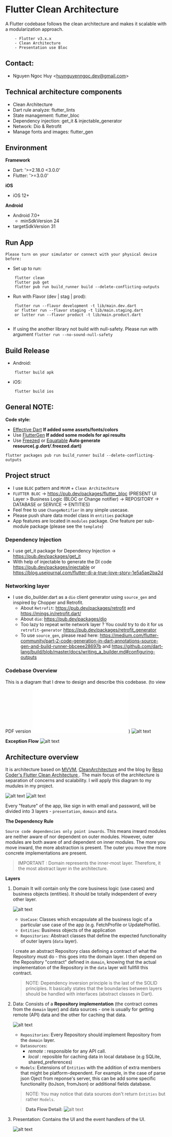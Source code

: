# Flutter Clean Architecture

A Flutter codebase follows the clean architecture and makes it scalable with a modularization approach.  

```
    - Flutter v3.x.x
    - Clean Architecture
    - Presentation use Bloc
```

## Contact:
- Nguyen Ngoc Huy &lt;[huynguyenngoc.dev@gmail.com](huynguyenngoc.dev@gmail.com)&gt;

## Technical architecture components
- Clean Architecture 
- Dart rule analyze: flutter_lints
- State management: flutter_bloc
- Dependency injection: get_it & injectable_generator
- Network: Dio &  Retrofit
- Manage fonts and images: flutter_gen

## Environment
**Framework**
- Dart: '>=2.18.0 <3.0.0'
- Flutter: '>=3.0.0'

**iOS**
- iOS 12+

**Android**
- Android 7.0+
    - minSdkVersion 24
- targetSdkVersion 31

## Run App
`Please turn on your simulator or connect with your physical device before:`
- Set up to run:
```
    flutter clean
    flutter pub get
    flutter pub run build_runner build --delete-conflicting-outputs
```
- Run with Flavor (dev | stag | prod):
```   
    flutter run --flavor development -t lib/main.dev.dart
    or flutter run --flavor staging -t lib/main.staging.dart
    or lutter run --flavor product -t lib/main.product.dart
   
```
- If using the another library not build with null-safety. Please run with argument `flutter run --no-sound-null-safety`

## Build Release
- Android:
```
    flutter build apk 
```
- iOS:
```
    flutter build ios
```

## General NOTE:
**Code style:**
- [Effective Dart](https://dart.dev/guides/language/effective-dart)
**If added some assets/fonts/colors**
- Use [FlutterGen](https://github.com/FlutterGen/flutter_gen/)
**If added some models for api results**
- Use [Freezed](https://pub.dev/packages/freezed) or [Equatable](https://pub.dev/packages/equatable)
**Auto generate resource(___.g.dart/___.freezed.dart)**
```
flutter packages pub run build_runner build --delete-conflicting-outputs
```

## Project struct
- I use `BLOC` pattern and `MVVM` + `Clean Architechture`
- `FLUTTER BLOC` -> https://pub.dev/packages/flutter_bloc
(PRESENT UI Layer > Business Logic (BLOC or Change notifier) -> REPOSITORY -> DATABASE or SERVICE -> ENTITIES)
- Feel free to use `ChangeNotifier` in any simple usecase.
- Please push share data model class in `entities` package
- App features are located in `modules` package. One feature per sub-module package (please see the `template`)

### Dependency Injection
- I use get_it package for Dependency Injection -> https://pub.dev/packages/get_it
- With help of injectable to generate the DI code https://pub.dev/packages/injectable
or https://blog.usejournal.com/flutter-di-a-true-love-story-1e5a5ae2ba2d

### Networking layer
- I use dio_builder.dart as a `dio` client generator using `source_gen` and inspired by Chopper and Retrofit.
    - About `Retrofit`: https://pub.dev/packages/retrofit and https://mings.in/retrofit.dart/
    - About `dio`: https://pub.dev/packages/dio
    - Too lazy to repeat write network layer ? You could try to do it for us `retrofit-generator` https://pub.dev/packages/retrofit_generator
    - To use `source_gen`, please read here: https://medium.com/flutter-community/part-2-code-generation-in-dart-annotations-source-gen-and-build-runner-bbceee28697b
    and https://github.com/dart-lang/build/blob/master/docs/writing_a_builder.md#configuring-outputs

### Codebase Overview
This is a diagram that I drew to design and describe this codebase. (to view PDF version ![click here](files/Codebase%20Clean%20Architecture%20Flutter.drawio.pdf))
    ![alt text](files/Codebase%20Clean%20Architecture%20Flutter.drawio.png)

**Exception Flow**
    ![alt text](files/exception-handler.jpg)

## Architecture overview
It is architecture based on [MVVM](https://en.wikipedia.org/wiki/Model%E2%80%93view%E2%80%93viewmodel), [CleanArchitecture](https://blog.cleancoder.com/uncle-bob/2012/08/13/the-clean-architecture.html) and the blog by [Reso Coder's Flutter Clean Architecture ](https://resocoder.com/2019/08/27/flutter-tdd-clean-architecture-course-1-explanation-project-structure/). The main focus of the architecture is separation of concerns and scalability.  I will apply this diagram to my mudules in my project.

![alt text](https://i0.wp.com/resocoder.com/wp-content/uploads/2019/08/Clean-Architecture-Flutter-Diagram.png?w=556&ssl=1)
![alt text](files/clean%20architecture%20overview.jpeg)

Every "feature" of the app, like sign in with email and password, will be divided into 3 layers - `presentation`, `domain` and `data`.

**The Dependency Rule**

`Source code dependencies only point inwards`. This means inward modules are neither aware of nor dependent on outer modules. However, outer modules are both aware of and dependent on inner modules. The more you move inward, the more abstraction is present. The outer you move the more concrete implementations are present.

> IMPORTANT : Domain represents the inner-most layer. Therefore, it the most abstract layer in the architecture.

**Layers**

1. Domain
   It will contain only the core business logic (use cases) and business objects (entities). It should be totally independent of every other layer.

   ![alt text](https://i0.wp.com/resocoder.com/wp-content/uploads/2019/08/domain-layer-diagram.png?w=141&ssl=1)
   - `UseCase`: Classes which encapsulate all the business logic of a particular use case of the app (e.g. FetchProfile or UpdateProfile).
   - `Entities`: Business objects of the application
   - `Repositories`: Abstract classes that define the expected functionality of outer layers (`data` layer).

   I create an abstract Repository class defining a contract of what the Repository must do - this goes into the domain layer. I then depend on the Repository "contract" defined in `domain`, knowing that the actual implementation of the Repository in the `data` layer will fullfill this contract.
   > NOTE: Dependency inversion principle is the last of the SOLID principles. It basically states that the boundaries between layers should be handled with interfaces (abstract classes in Dart).

2. Data:
   Consists of a **Repository implementation** (the contract comes from the `domain` layer) and data sources - one is usually for getting remote (API) data and the other for caching that data.

   ![alt text](https://i0.wp.com/resocoder.com/wp-content/uploads/2019/08/data-layer-diagram.png?w=329&ssl=1)
   - `Repositories`: Every Repository should implement Repository from the `domain` layer.
   - `Datasources`:
      - *remote* : responsible for any API call.
      - *local* : reposible for caching data in local database (e.g SQLite, shared_preferences)
   - `Models`: Extensions of `Entities` with the addition of extra members that might be platform-dependent. For example, in the case of parse json Oject from reponse's server, this can be add some specific functionality (toJson, fromJson) or additional fields database.
   > NOTE: You may notice that data sources don't return `Entities` but rather `Models`.

   > **Data Flow Detail:**
   ![alt text](files/data-flow.jpg)

3. Presentation:
   Contains the UI and the event handlers of the UI.

   ![alt text](https://i0.wp.com/resocoder.com/wp-content/uploads/2019/08/presentation-layer-diagram.png?w=287&ssl=1)

